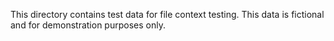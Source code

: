 This directory contains test data for file context testing. This data is fictional and for demonstration purposes only.

